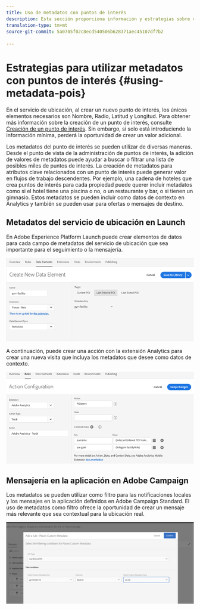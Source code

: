 ```yaml
---
title: Uso de metadatos con puntos de interés
description: Esta sección proporciona información y estrategias sobre cómo utilizar metadatos con puntos de interés.
translation-type: tm+mt
source-git-commit: 5a0705f02c8ecd540506b628371aec45107df7b2

---
```



# Estrategias para utilizar metadatos con puntos de interés {#using-metadata-pois}

En el servicio de ubicación, al crear un nuevo punto de interés, los únicos elementos necesarios son Nombre, Radio, Latitud y Longitud. Para obtener más información sobre la creación de un punto de interés, consulte [Creación de un punto de interés](/help/poi-mgmt-ui/create-a-poi-ui.md). Sin embargo, si solo está introduciendo la información mínima, perderá la oportunidad de crear un valor adicional.

Los metadatos del punto de interés se pueden utilizar de diversas maneras. Desde el punto de vista de la administración de puntos de interés, la adición de valores de metadatos puede ayudar a buscar o filtrar una lista de posibles miles de puntos de interés. La creación de metadatos para atributos clave relacionados con un punto de interés puede generar valor en flujos de trabajo descendentes. Por ejemplo, una cadena de hoteles que crea puntos de interés para cada propiedad puede querer incluir metadatos como si el hotel tiene una piscina o no, o un restaurante y bar, o si tienen un gimnasio. Estos metadatos se pueden incluir como datos de contexto en Analytics y también se pueden usar para ofertas o mensajes de destino.

## Metadatos del servicio de ubicación en Launch

En Adobe Experience Platform Launch puede crear elementos de datos para cada campo de metadatos del servicio de ubicación que sea importante para el seguimiento o la mensajería.

![elemento de datos del gimnasio](/help/assets/gymfacility.png)

A continuación, puede crear una acción con la extensión Analytics para crear una nueva visita que incluya los metadatos que desee como datos de contexto.

![acción para el gimnasio](/help/assets/Analytics-gym.png)

## Mensajería en la aplicación en Adobe Campaign

Los metadatos se pueden utilizar como filtro para las notificaciones locales y los mensajes en la aplicación definidos en Adobe Campaign Standard. El uso de metadatos como filtro ofrece la oportunidad de crear un mensaje más relevante que sea contextual para la ubicación real.

![filtrado de notificaciones locales y mensajes en la aplicación en ACS](/help/assets/ACS_gym_metadata.png)